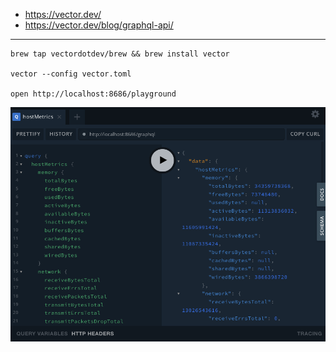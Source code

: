 
- https://vector.dev/
- https://vector.dev/blog/graphql-api/

---

    brew tap vectordotdev/brew && brew install vector

    vector --config vector.toml

    open http://localhost:8686/playground

![](img/graphql.png)
